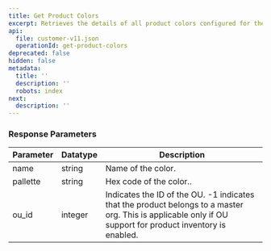 ```yaml
---
title: Get Product Colors
excerpt: Retrieves the details of all product colors configured for the org.
api:
  file: customer-v11.json
  operationId: get-product-colors
deprecated: false
hidden: false
metadata:
  title: ''
  description: ''
  robots: index
next:
  description: ''
---
```

### Response Parameters

| Parameter | Datatype | Description                                                                                                                                                |
| --------- | -------- | ---------------------------------------------------------------------------------------------------------------------------------------------------------- |
| name      | string   | Name of the color.                                                                                                                                         |
| pallette  | string   | Hex code of the color..                                                                                                                                    |
| ou\_id    | integer  | Indicates the ID of the OU. -1 indicates that the product belongs to a master org. This is applicable only if OU support for product inventory is enabled. |